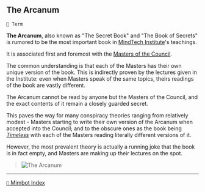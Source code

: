 ## The Arcanum

`📑 Term`

**The Arcanum**, also known as "The Secret Book" and "The Book of Secrets" is rumored to be the most important book in [MindTech Institute](<https://zeithalt.github.io/r/mindtech_institute.html>)'s teachings.

It is associated first and foremost with the [Masters of the Council](<https://zeithalt.github.io/r/council_of_minds.html>).

The common understanding is that each of the Masters has their own unique version of the book. This is indirectly proven by the lectures given in the Institute: even when Masters speak of the same topics, theirs readings of the book are vastly different.

The Arcanum cannot be read by anyone but the Masters of the Council, and the exact contents of it remain a closely guarded secret.

This paves the way for many conspiracy theories ranging from relatively modest - Masters starting to write their own version of the Arcanum when accepted into the Council; and to the obscure ones as the book being *[Timeless](<https://zeithalt.github.io/r/timeless_desert.html>)* with each of the Masters reading literally different versions of it.

However, the most prevalent theory is actually a running joke that the book is in fact empty, and Masters are making up their lectures on the spot.

> ![The Arcanum](https://zeithalt.github.io/r/i/arcanum.png)


-----
[`📑` Mimbot Index](<https://zeithalt.github.io/r/#5480>)
<!---
keywords: masters, council
aliases: 
-->